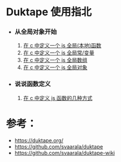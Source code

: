 # Duktape 使用指北

- ### 从全局对象开始

  1. [在 c 中定义一个 js 全局(本地)函数](globals/define_a_global_function_in_c.md)
  2. [在 c 中定义一个 js 全局常/变量](globals/define_a_global_variant_in_c.md)
  3. [在 c 中定义一个 js 全局数组](globals/define_a_global_array_in_c.md)
  4. [在 c 中定义一个 js 全局对象](globals/define_a_global_object_in_c.md)

- ### 说说函数定义
  1. [在 c 中定义 js 函数的几种方式](function/define_global_function_in_c.md)

# 参考：

* https://duktape.org/
* https://github.com/svaarala/duktape
* https://github.com/svaarala/duktape-wiki
